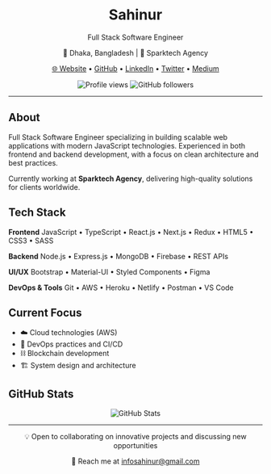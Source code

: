 <div align="center">
  <h1>Sahinur</h1>
  <p>Full Stack Software Engineer</p>
  <p>📍 Dhaka, Bangladesh | 💼 Sparktech Agency</p>

  <p align="center">
    <a href="https://sahinur.dev">🌐 Website</a> •
    <a href="https://github.com/devsahinur">GitHub</a> •
    <a href="https://www.linkedin.com/in/sahinur/">LinkedIn</a> •
    <a href="https://twitter.com/devsahinur">Twitter</a> •
    <a href="https://medium.com/@sahinur">Medium</a>
  </p>

  <p>
    <img src="https://komarev.com/ghpvc/?username=devsahinur&label=Profile%20Views&color=0e75b6&style=flat" alt="Profile views" />
    <img alt="GitHub followers" src="https://img.shields.io/github/followers/devsahinur?label=Followers&style=flat">
  </p>
</div>

---

## About

Full Stack Software Engineer specializing in building scalable web applications with modern JavaScript technologies. Experienced in both frontend and backend development, with a focus on clean architecture and best practices.

Currently working at **Sparktech Agency**, delivering high-quality solutions for clients worldwide.

## Tech Stack

**Frontend**
JavaScript • TypeScript • React.js • Next.js • Redux • HTML5 • CSS3 • SASS

**Backend**
Node.js • Express.js • MongoDB • Firebase • REST APIs

**UI/UX**
Bootstrap • Material-UI • Styled Components • Figma

**DevOps & Tools**
Git • AWS • Heroku • Netlify • Postman • VS Code

## Current Focus

- ☁️ Cloud technologies (AWS)
- 🔧 DevOps practices and CI/CD
- ⛓️ Blockchain development
- 🏗️ System design and architecture

## GitHub Stats

<div align="center">
  <img src="https://github-readme-stats.vercel.app/api?username=devsahinur&show_icons=true&theme=cobalt&title_color=3cb480&locale=en" alt="GitHub Stats" />
</div>

---

<div align="center">
  <p>💡 Open to collaborating on innovative projects and discussing new opportunities</p>
  <p>📧 Reach me at <a href="mailto:infosahinur@gmail.com">infosahinur@gmail.com</a></p>
</div>
